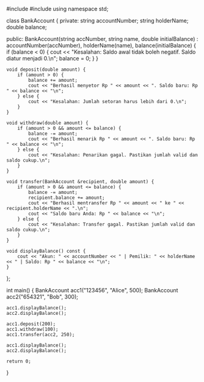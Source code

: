 #include <iostream>
#include <string>
using namespace std;

class BankAccount {
private:
    string accountNumber;
    string holderName;
    double balance;

public:
    BankAccount(string accNumber, string name, double initialBalance)
        : accountNumber(accNumber), holderName(name), balance(initialBalance) {
        if (balance < 0) {
            cout << "Kesalahan: Saldo awal tidak boleh negatif. Saldo diatur menjadi 0.\n";
            balance = 0;
        }
    }

    void deposit(double amount) {
        if (amount > 0) {
            balance += amount;
            cout << "Berhasil menyetor Rp " << amount << ". Saldo baru: Rp " << balance << "\n";
        } else {
            cout << "Kesalahan: Jumlah setoran harus lebih dari 0.\n";
        }
    }

    void withdraw(double amount) {
        if (amount > 0 && amount <= balance) {
            balance -= amount;
            cout << "Berhasil menarik Rp " << amount << ". Saldo baru: Rp " << balance << "\n";
        } else {
            cout << "Kesalahan: Penarikan gagal. Pastikan jumlah valid dan saldo cukup.\n";
        }
    }

    void transfer(BankAccount &recipient, double amount) {
        if (amount > 0 && amount <= balance) {
            balance -= amount;
            recipient.balance += amount;
            cout << "Berhasil mentransfer Rp " << amount << " ke " << recipient.holderName << ".\n";
            cout << "Saldo baru Anda: Rp " << balance << "\n";
        } else {
            cout << "Kesalahan: Transfer gagal. Pastikan jumlah valid dan saldo cukup.\n";
        }
    }

    void displayBalance() const {
        cout << "Akun: " << accountNumber << " | Pemilik: " << holderName << " | Saldo: Rp " << balance << "\n";
    }
};

int main() {
    BankAccount acc1("123456", "Alice", 500);
    BankAccount acc2("654321", "Bob", 300);

    acc1.displayBalance();
    acc2.displayBalance();

    acc1.deposit(200);
    acc1.withdraw(100);
    acc1.transfer(acc2, 250);
    
    acc1.displayBalance();
    acc2.displayBalance();

    return 0;
}
